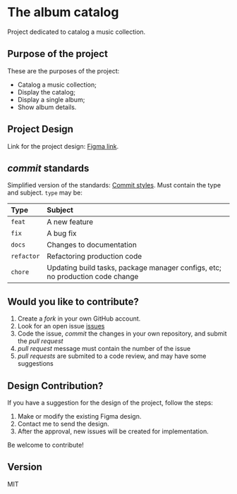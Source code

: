 # The album catalog

Project dedicated to catalog a music collection.

## Purpose of the project

These are the purposes of the project:

 - Catalog a music collection;
 - Display the catalog;
 - Display a single album;
 - Show album details.

## Project Design

Link for the project design: [Figma link](https://www.figma.com/file/oSj29DV44xGPkDWU6XuBLt/Website%3A-Game-Catalogue-Website-Wireframe-(Community)?node-id=3867%3A5166&t=ztZ61x5Ege0Z8QUj-0).

## _commit_ standards

Simplified version of the standards: [Commit styles](https://udacity.github.io/git-styleguide/). Must contain the type and subject. `type` may be:

| Type | Subject |
| :--- | :--- |
| `feat` | A new feature |
| `fix` | A bug fix |
| `docs` | Changes to documentation |
| `refactor` | Refactoring production code |
| `chore` | Updating build tasks, package manager configs, etc; no production code change |

## Would you like to contribute?

1. Create a _fork_ in your own GitHub account.
2. Look for an open issue [issues](https://github.com/brunogarcia84/album-catalog/issues)
3. Code the issue, _commit_ the changes in your own repository, and submit the _pull request_
4. _pull request_ message must contain the number of the issue
5. _pull requests_ are submited to a code review, and may have some suggestions

## Design Contribution?

If you have a suggestion for the design of the project, follow the steps:

1. Make or modify the existing Figma design.
2. Contact me to send the design.
3. After the approval, new issues will be created for implementation.

Be welcome to contribute!

## Version

MIT
